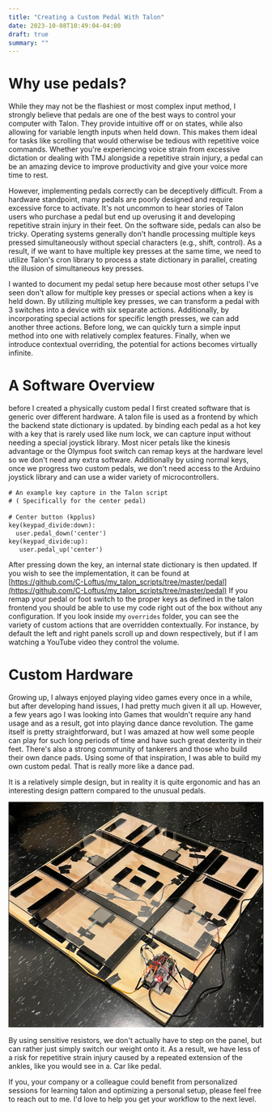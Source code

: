 ```yaml
---
title: "Creating a Custom Pedal With Talon"
date: 2023-10-08T10:49:04-04:00
draft: true
summary: ""
---
```


#  Why use pedals?
While they may not be the flashiest or most complex input method, I strongly believe that pedals are one of the best ways to control your computer with Talon. They provide intuitive  off or on states, while also allowing for variable length inputs when held down. This makes them ideal for tasks like scrolling that would otherwise be tedious with repetitive voice commands. Whether you're experiencing voice strain from excessive dictation or dealing with TMJ alongside a repetitive strain injury, a pedal can be an amazing device to improve productivity and give your voice more time to rest.

However, implementing pedals correctly can be deceptively difficult. From a hardware standpoint, many pedals are poorly designed and require excessive force to activate. It's not uncommon to hear stories of Talon users who purchase a pedal but end up overusing it and developing repetitive strain injury in their feet. On the software side, pedals can also be tricky. Operating systems generally don't handle processing multiple keys pressed simultaneously without special characters (e.g., shift, control). As a result, if we want to have multiple key presses at the same time, we need to utilize Talon's cron library to process a state dictionary in parallel, creating the illusion of simultaneous key presses.

I wanted to document my pedal setup here because most other setups I've seen don't allow for multiple key presses or special actions when a key is held down. By utilizing multiple key presses, we can transform a pedal with 3 switches into a device with six separate actions. Additionally, by incorporating special actions for specific length presses, we can add another three actions. Before long, we can quickly turn a simple input method into one with relatively complex features. Finally, when we introduce contextual overriding, the potential for actions becomes virtually infinite.

#  A Software Overview

 before I created a physically custom pedal I first created software that is generic over different hardware.  A talon file is used as a frontend by which the backend state dictionary is updated.  by binding each pedal as a hot key with a key that is rarely used like num lock,  we can capture input without needing a special joystick library.  Most nicer petals like the kinesis advantage or the Olympus foot switch can remap keys at the hardware level so we don't need any extra software.   Additionally by using normal keys,  once we progress two custom pedals, we don't need access to the Arduino joystick library and can use a wider variety of microcontrollers. 

 ```
 # An example key capture in the Talon script 
 # ( Specifically for the center pedal)

 # Center button (kpplus)
key(keypad_divide:down):    
   user.pedal_down('center')
key(keypad_divide:up):     
    user.pedal_up('center')
 ```

 After pressing down the key, an internal state dictionary is then updated.  If you wish to see the implementation, it can be found at [https://github.com/C-Loftus/my_talon_scripts/tree/master/pedal](https://github.com/C-Loftus/my_talon_scripts/tree/master/pedal) If you remap your pedal or foot switch to the proper keys as defined in the talon frontend you should be able to use my code right out of the box without any configuration.  If you look inside my `overrides` folder, you can see the variety of custom actions that are overridden contextually.  For instance, by default the left and right panels scroll up and down respectively, but if I am watching a YouTube video they control the volume.

#  Custom Hardware

 Growing up, I always enjoyed playing video games every once in a while, but after developing hand issues, I had pretty much given it all up. However, a few years ago I was looking into  Games that wouldn't require any hand usage and as a result, got into playing dance dance revolution. The game itself is pretty straightforward, but I was amazed at how well some people can play for such long periods of time and have such great dexterity in their feet. There's also a strong community of tankerers and those who build their own dance pads.  Using some of that inspiration, I was able to build my own custom pedal. That is really more like a dance pad.

 It is a relatively simple design, but in reality it is quite ergonomic and has an interesting design pattern compared to the unusual pedals.

![Alt text](image.png)

 By using  sensitive resistors, we don't actually have to step on the panel, but can rather just simply switch our weight onto it. As a result, we have less of a risk for repetitive strain injury caused by a repeated extension of the ankles, like you would see in a. Car like pedal.

 


If you, your company or a colleague could benefit from personalized sessions for learning talon and optimizing a personal setup, please feel free to reach out to me.   I'd love to help you get your workflow to the next level.

